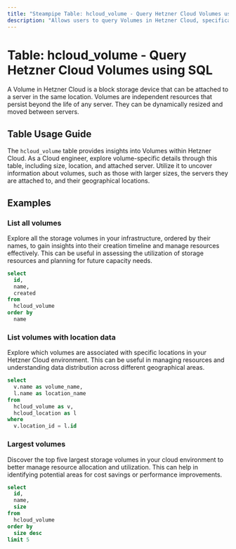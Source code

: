 ```yaml
---
title: "Steampipe Table: hcloud_volume - Query Hetzner Cloud Volumes using SQL"
description: "Allows users to query Volumes in Hetzner Cloud, specifically the details of each volume including size, location, and attached server."
---
```


# Table: hcloud_volume - Query Hetzner Cloud Volumes using SQL

A Volume in Hetzner Cloud is a block storage device that can be attached to a server in the same location. Volumes are independent resources that persist beyond the life of any server. They can be dynamically resized and moved between servers.

## Table Usage Guide

The `hcloud_volume` table provides insights into Volumes within Hetzner Cloud. As a Cloud engineer, explore volume-specific details through this table, including size, location, and attached server. Utilize it to uncover information about volumes, such as those with larger sizes, the servers they are attached to, and their geographical locations.

## Examples

### List all volumes
Explore all the storage volumes in your infrastructure, ordered by their names, to gain insights into their creation timeline and manage resources effectively. This can be useful in assessing the utilization of storage resources and planning for future capacity needs.

```sql
select
  id,
  name,
  created
from
  hcloud_volume
order by
  name
```

### List volumes with location data
Explore which volumes are associated with specific locations in your Hetzner Cloud environment. This can be useful in managing resources and understanding data distribution across different geographical areas.

```sql
select
  v.name as volume_name,
  l.name as location_name
from
  hcloud_volume as v,
  hcloud_location as l
where
  v.location_id = l.id
```

### Largest volumes
Discover the top five largest storage volumes in your cloud environment to better manage resource allocation and utilization. This can help in identifying potential areas for cost savings or performance improvements.

```sql
select
  id,
  name,
  size
from
  hcloud_volume
order by
  size desc
limit 5
```